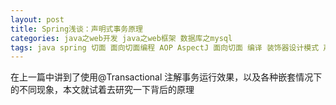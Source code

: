 ```yaml
---
layout: post
title: Spring浅谈：声明式事务原理
categories: java之web开发 java之web框架 数据库之mysql
tags: java spring 切面 面向切面编程 AOP AspectJ 面向切面 编译 装饰器设计模式 声明式事务 IoC IoC容器 spring-context spring-aspects pom Maven 增强器 通知方法 代理对象 Cglib代理 事务 数据库 声明式事务 MySQL MyBatis 嵌套事务 @Transactional @EnableTransactionManagement 
---
```


在上一篇中讲到了使用@Transactional 注解事务运行效果，以及各种嵌套情况下的不同现象，本文就试着去研究一下背后的原理


